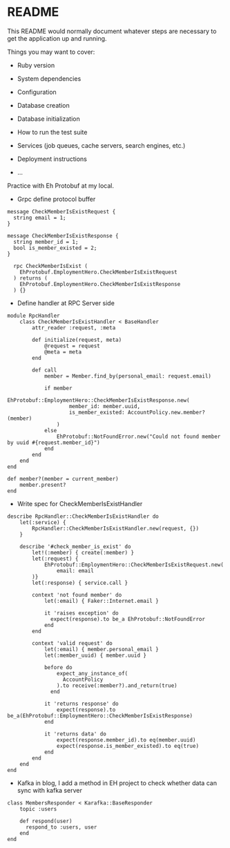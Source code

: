 # README

This README would normally document whatever steps are necessary to get the
application up and running.

Things you may want to cover:

- Ruby version

- System dependencies

- Configuration

- Database creation

- Database initialization

- How to run the test suite

- Services (job queues, cache servers, search engines, etc.)

- Deployment instructions

- ...

Practice with Eh Protobuf at my local.

- Grpc define protocol buffer

```
message CheckMemberIsExistRequest {
  string email = 1;
}

message CheckMemberIsExistResponse {
  string member_id = 1;
  bool is_member_existed = 2;
}
```

```
  rpc CheckMemberIsExist (
    EhProtobuf.EmploymentHero.CheckMemberIsExistRequest
  ) returns (
    EhProtobuf.EmploymentHero.CheckMemberIsExistResponse
  ) {}
```

- Define handler at RPC Server side

```
module RpcHandler
    class CheckMemberIsExistHandler < BaseHandler
        attr_reader :request, :meta

        def initialize(request, meta)
            @request = request
            @meta = meta
        end

        def call
            member = Member.find_by(personal_email: request.email)

            if member
                EhProtobuf::EmploymentHero::CheckMemberIsExistResponse.new(
                    member_id: member.uuid,
                    is_member_existed: AccountPolicy.new.member?(member)
                )
            else
                EhProtobuf::NotFoundError.new("Could not found member by uuid #{request.member_id}")
            end
        end
    end
end
```

```
def member?(member = current_member)
    member.present?
end
```

- Write spec for CheckMemberIsExistHandler

```
describe RpcHandler::CheckMemberIsExistHandler do
    let(:service) {
        RpcHandler::CheckMemberIsExistHandler.new(request, {})
    }

    describe '#check_member_is_exist' do
        let!(:member) { create(:member) }
        let(:request) {
            EhProtobuf::EmploymentHero::CheckMemberIsExistRequest.new(
                email: email
        )}
        let(:response) { service.call }

        context 'not found member' do
            let(:email) { Faker::Internet.email }

            it 'raises exception' do
              expect(response).to be_a EhProtobuf::NotFoundError
            end
        end

        context 'valid request' do
            let(:email) { member.personal_email }
            let(:member_uuid) { member.uuid }

            before do
                expect_any_instance_of(
                  AccountPolicy
                ).to receive(:member?).and_return(true)
              end

            it 'returns response' do
                expect(response).to be_a(EhProtobuf::EmploymentHero::CheckMemberIsExistResponse)
            end

            it 'returns data' do
                expect(response.member_id).to eq(member.uuid)
                expect(response.is_member_existed).to eq(true)
            end
        end
    end
end
```

- Kafka in blog, I add a method in EH project to check whether data can sync with kafka server

```
class MembersResponder < Karafka::BaseResponder
    topic :users

    def respond(user)
      respond_to :users, user
    end
end
```

